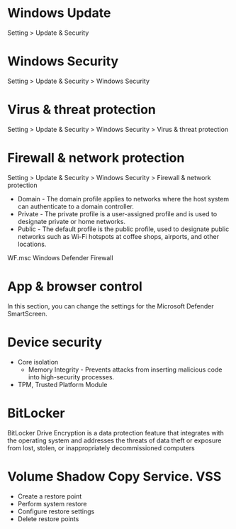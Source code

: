 

# Windows Update
Setting > Update & Security

# Windows Security
Setting > Update & Security > Windows Security

# Virus & threat protection 
Setting > Update & Security > Windows Security > Virus & threat protection

# Firewall & network protection 
Setting > Update & Security > Windows Security > Firewall & network protection 
- Domain - The domain profile applies to networks where the host system can authenticate to a domain controller. 
- Private - The private profile is a user-assigned profile and is used to designate private or home networks.
- Public - The default profile is the public profile, used to designate public networks such as Wi-Fi hotspots at coffee shops, airports, and other locations.

WF.msc Windows Defender Firewall

# App & browser control
In this section, you can change the settings for the Microsoft Defender SmartScreen.

# Device security
- Core isolation
    - Memory Integrity - Prevents attacks from inserting malicious code into high-security processes.
- TPM, Trusted Platform Module

# BitLocker
BitLocker Drive Encryption is a data protection feature that integrates with the operating system and addresses the threats of data theft or exposure from lost, stolen, or inappropriately decommissioned computers

# Volume Shadow Copy Service. VSS
- Create a restore point
- Perform system restore
- Configure restore settings
- Delete restore points